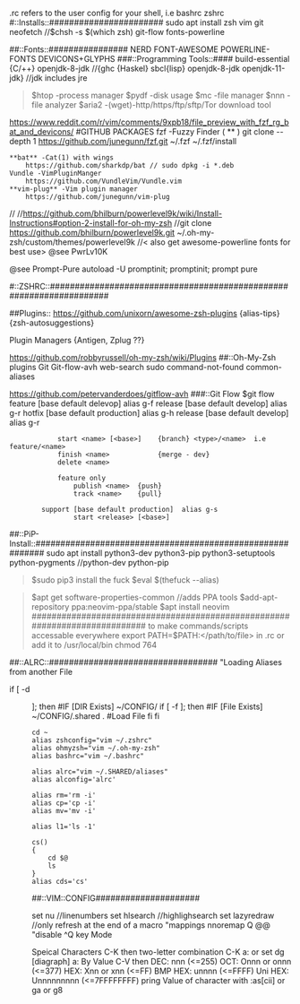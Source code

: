.rc refers to the user config for your shell, i.e bashrc zshrc
#::Installs::#######################
sudo apt install zsh vim git neofetch
	//$chsh -s $(which zsh)
	git-flow fonts-powerline
	
##::Fonts::################
	NERD
	FONT-AWESOME
	POWERLINE-FONTS
	DEVICONS+GLYPHS
###::Programming Tools::#### 
	build-essential {C/++} openjdk-8-jdk
	//{ghc {Haskel} sbcl{lisp} openjdk-8-jdk openjdk-11-jdk} //jdk includes jre
	
> $htop 	-process manager
> $pydf 	-disk usage
> $mc 		-file manager
> $nnn 	-file analyzer
> $aria2 	-(wget)-http/https/ftp/sftp/Tor download tool

https://www.reddit.com/r/vim/comments/9xpb18/file_preview_with_fzf_rg_bat_and_devicons/
#GITHUB PACKAGES
	fzf -Fuzzy Finder ( \*\*<TAB> )
		git clone --depth 1 https://github.com/junegunn/fzf.git ~/.fzf
		~/.fzf/install
		
	**bat** -Cat(1) with wings
		https://github.com/sharkdp/bat // sudo dpkg -i *.deb
	Vundle -VimPluginManger
		https://github.com/VundleVim/Vundle.vim
	**vim-plug** -Vim plugin manager
		https://github.com/junegunn/vim-plug
//
//https://github.com/bhilburn/powerlevel9k/wiki/Install-Instructions#option-2-install-for-oh-my-zsh
//git clone https://github.com/bhilburn/powerlevel9k.git ~/.oh-my-zsh/custom/themes/powerlevel9k
//< also get awesome-powerline fonts for best use>
@see PwrLv10K

@see Prompt-Pure
	autoload -U promptinit; promptinit; prompt pure

#::ZSHRC::####################################################################

##Plugins::
https://github.com/unixorn/awesome-zsh-plugins  {alias-tips} {zsh-autosuggestions}

Plugin Managers {Antigen, Zplug ??}

https://github.com/robbyrussell/oh-my-zsh/wiki/Plugins
##::Oh-My-Zsh plugins
	Git
	Git-flow-avh
	web-search
	sudo
	command-not-found
	common-aliases

https://github.com/petervanderdoes/gitflow-avh
###::Git Flow
	$git flow
			feature [base default delevop]	 alias g-f
			release [base default develop]	 alias g-r
			hotfix	[base default production]  alias g-h
			release [base default develop]	 alias g-r
					
				start <name> [<base>]    {branch} <type>/<name>  i.e feature/<name>
				finish <name>			 {merge - dev}
				delete <name>
					
				feature only
					publish <name>  {push}
					track <name>    {pull}
				
			support	[base default production]  alias g-s
					start <release> [<base>]
	
##::PiP-Install::##########################################################
sudo apt install python3-dev python3-pip python3-setuptools python-pygments
						//python-dev python-pip
> $sudo pip3 install the fuck
> $eval $(thefuck --alias)
		
> $apt get software-properties-common    //adds PPA tools
> $add-apt-repository ppa:neovim-ppa/stable
> $apt install neovim
###########################################################################
to make commands/scripts accessable everywhere
export PATH=$PATH:</path/to/file> in .rc
or 
add it to /usr/local/bin
	chmod 764
	

##::ALRC::##################################
"Loading Aliases from another File

if [ -d <dir> ]; then		#IF [DIR Exists]  ~/CONFIG/
	if [ -f <path> ]; then	#IF [File Exists] ~/CONFIG/.shared
		. <path> 			#Load File
	fi
fi
```
cd ~
alias zshconfig="vim ~/.zshrc"
alias ohmyzsh="vim ~/.oh-my-zsh"
alias bashrc="vim ~/.bashrc"

alias alrc="vim ~/.SHARED/aliases"
alias alconfig='alrc'

alias rm='rm -i'
alias cp='cp -i'
alias mv='mv -i'

alias l1='ls -1'

cs()
{
	cd $@
	ls
}
alias cds='cs'
```





##::VIM::CONFIG#####################

set nu //linenumbers
set hlsearch //highlighsearch
set lazyredraw //only refresh at the end of a macro
"mappings
nnoremap Q @@ "disable ^Q key <Ex>Mode

Speical Characters
	C-K then two-letter combination
		C-K a:
	or set dg [diagraph]
		a<BS>:
	By Value
		C-V then
			DEC: nnn 			(<=255)
			OCT: Onnn or onnn 	(<=377)
			HEX: Xnn or xnn		(<=FF)
		BMP HEX: unnnn			(<=FFFF)
		Uni HEX: Unnnnnnnnn		(<=7FFFFFFFF)
	pring Value of character with
		:as[cii] or ga
		or g8